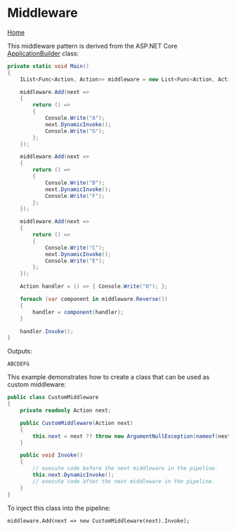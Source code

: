 # Middleware

[Home](index.md)

This middleware pattern is derived from the ASP.NET Core [ApplicationBuilder](https://github.com/aspnet/HttpAbstractions/blob/master/src/Microsoft.AspNetCore.Http/Internal/ApplicationBuilder.cs) class:

```C#
private static void Main()
{
    IList<Func<Action, Action>> middleware = new List<Func<Action, Action>>();

    middleware.Add(next =>
    {
        return () =>
        {
            Console.Write("A");
            next.DynamicInvoke();
            Console.Write("G");
        };
    });

    middleware.Add(next =>
    {
        return () =>
        {
            Console.Write("B");
            next.DynamicInvoke();
            Console.Write("F");
        };
    });

    middleware.Add(next =>
    {
        return () =>
        {
            Console.Write("C");
            next.DynamicInvoke();
            Console.Write("E");
        };
    });

    Action handler = () => { Console.Write("D"); };

    foreach (var component in middleware.Reverse())
    {
        handler = component(handler);
    }

    handler.Invoke();
}
```

Outputs:

```
ABCDEFG
```

This example demonstrates how to create a class that can be used as custom middleware:

```C#
public class CustomMiddleware
{
    private readonly Action next;

    public CustomMiddleware(Action next)
    {
        this.next = next ?? throw new ArgumentNullException(nameof(next));
    }

    public void Invoke()
    {
        // execute code before the next middleware in the pipeline.
        this.next.DynamicInvoke();
        // execute code after the next middleware in the pipeline.
    }
}
```

To inject this class into the pipeline:

```
middleware.Add(next => new CustomMiddleware(next).Invoke);
```
